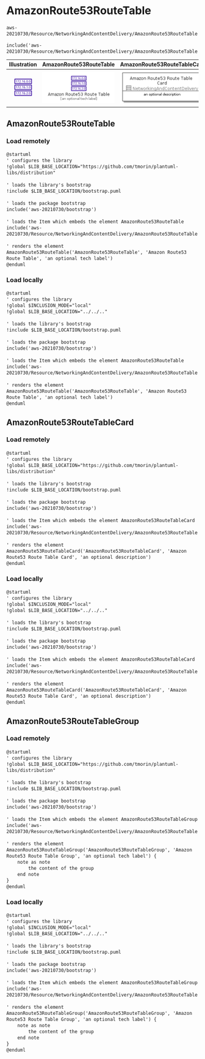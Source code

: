 # AmazonRoute53RouteTable


```text
aws-20210730/Resource/NetworkingAndContentDelivery/AmazonRoute53RouteTable
```

```text
include('aws-20210730/Resource/NetworkingAndContentDelivery/AmazonRoute53RouteTable')
```



| Illustration | AmazonRoute53RouteTable | AmazonRoute53RouteTableCard | AmazonRoute53RouteTableGroup |
| :---: | :---: | :---: | :---: |
| ![illustration for Illustration](../../../aws-20210730/Resource/NetworkingAndContentDelivery/AmazonRoute53RouteTable.png) | ![illustration for AmazonRoute53RouteTable](../../../aws-20210730/Resource/NetworkingAndContentDelivery/AmazonRoute53RouteTable.Local.png) | ![illustration for AmazonRoute53RouteTableCard](../../../aws-20210730/Resource/NetworkingAndContentDelivery/AmazonRoute53RouteTableCard.Local.png) | ![illustration for AmazonRoute53RouteTableGroup](../../../aws-20210730/Resource/NetworkingAndContentDelivery/AmazonRoute53RouteTableGroup.Local.png) |




## AmazonRoute53RouteTable

### Load remotely
```plantuml
@startuml
' configures the library
!global $LIB_BASE_LOCATION="https://github.com/tmorin/plantuml-libs/distribution"

' loads the library's bootstrap
!include $LIB_BASE_LOCATION/bootstrap.puml

' loads the package bootstrap
include('aws-20210730/bootstrap')

' loads the Item which embeds the element AmazonRoute53RouteTable
include('aws-20210730/Resource/NetworkingAndContentDelivery/AmazonRoute53RouteTable')

' renders the element
AmazonRoute53RouteTable('AmazonRoute53RouteTable', 'Amazon Route53 Route Table', 'an optional tech label')
@enduml
```

### Load locally
```plantuml
@startuml
' configures the library
!global $INCLUSION_MODE="local"
!global $LIB_BASE_LOCATION="../../.."

' loads the library's bootstrap
!include $LIB_BASE_LOCATION/bootstrap.puml

' loads the package bootstrap
include('aws-20210730/bootstrap')

' loads the Item which embeds the element AmazonRoute53RouteTable
include('aws-20210730/Resource/NetworkingAndContentDelivery/AmazonRoute53RouteTable')

' renders the element
AmazonRoute53RouteTable('AmazonRoute53RouteTable', 'Amazon Route53 Route Table', 'an optional tech label')
@enduml
```

## AmazonRoute53RouteTableCard

### Load remotely
```plantuml
@startuml
' configures the library
!global $LIB_BASE_LOCATION="https://github.com/tmorin/plantuml-libs/distribution"

' loads the library's bootstrap
!include $LIB_BASE_LOCATION/bootstrap.puml

' loads the package bootstrap
include('aws-20210730/bootstrap')

' loads the Item which embeds the element AmazonRoute53RouteTableCard
include('aws-20210730/Resource/NetworkingAndContentDelivery/AmazonRoute53RouteTable')

' renders the element
AmazonRoute53RouteTableCard('AmazonRoute53RouteTableCard', 'Amazon Route53 Route Table Card', 'an optional description')
@enduml
```

### Load locally
```plantuml
@startuml
' configures the library
!global $INCLUSION_MODE="local"
!global $LIB_BASE_LOCATION="../../.."

' loads the library's bootstrap
!include $LIB_BASE_LOCATION/bootstrap.puml

' loads the package bootstrap
include('aws-20210730/bootstrap')

' loads the Item which embeds the element AmazonRoute53RouteTableCard
include('aws-20210730/Resource/NetworkingAndContentDelivery/AmazonRoute53RouteTable')

' renders the element
AmazonRoute53RouteTableCard('AmazonRoute53RouteTableCard', 'Amazon Route53 Route Table Card', 'an optional description')
@enduml
```

## AmazonRoute53RouteTableGroup

### Load remotely
```plantuml
@startuml
' configures the library
!global $LIB_BASE_LOCATION="https://github.com/tmorin/plantuml-libs/distribution"

' loads the library's bootstrap
!include $LIB_BASE_LOCATION/bootstrap.puml

' loads the package bootstrap
include('aws-20210730/bootstrap')

' loads the Item which embeds the element AmazonRoute53RouteTableGroup
include('aws-20210730/Resource/NetworkingAndContentDelivery/AmazonRoute53RouteTable')

' renders the element
AmazonRoute53RouteTableGroup('AmazonRoute53RouteTableGroup', 'Amazon Route53 Route Table Group', 'an optional tech label') {
    note as note
        the content of the group
    end note
}
@enduml
```

### Load locally
```plantuml
@startuml
' configures the library
!global $INCLUSION_MODE="local"
!global $LIB_BASE_LOCATION="../../.."

' loads the library's bootstrap
!include $LIB_BASE_LOCATION/bootstrap.puml

' loads the package bootstrap
include('aws-20210730/bootstrap')

' loads the Item which embeds the element AmazonRoute53RouteTableGroup
include('aws-20210730/Resource/NetworkingAndContentDelivery/AmazonRoute53RouteTable')

' renders the element
AmazonRoute53RouteTableGroup('AmazonRoute53RouteTableGroup', 'Amazon Route53 Route Table Group', 'an optional tech label') {
    note as note
        the content of the group
    end note
}
@enduml
```

